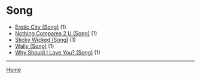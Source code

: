 # Song

  * [Erotic City (Song)](./song/erotic-city/) (1)
  * [Nothing Compares 2 U (Song)](./song/nothing-compares-2-u/) (1)
  * [Sticky Wicked (Song)](./song/sticky-wicked/) (1)
  * [Wally (Song)](./song/wally/) (1)
  * [Why Should I Love You? (Song)](./song/why-should-i-love-you/) (1)

----

[Home](../)
